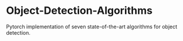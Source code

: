 # Object-Detection-Algorithms
Pytorch implementation of seven state-of-the-art algorithms for object detection.
